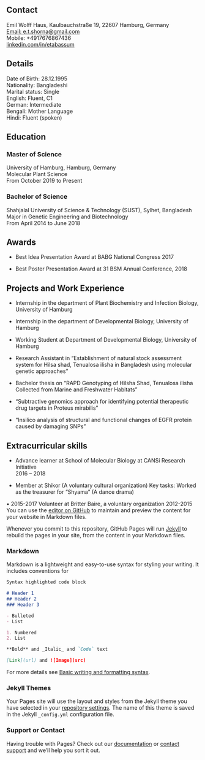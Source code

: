 ## Contact

Emil Wolff Haus, Kaulbauchstraße 19, 22607 Hamburg, Germany
<br>[Email: e.t.shorna@gmail.com](mailto:e.t.shorna@gmail.com)
<br>Mobile: +4917676867436
<br>[linkedin.com/in/etabassum](linkedin.com/in/etabassum)

## Details

Date of Birth: 28.12.1995
<br>Nationality: Bangladeshi
<br>Marital status: Single
<br>English: Fluent, C1
<br>German: Intermediate
<br>Bengali: Mother Language
<br>Hindi: Fluent (spoken)

## Education

### Master of Science

University of Hamburg, Hamburg, Germany
<br>Molecular Plant Science
<br>From October 2019 to Present

### Bachelor of Science

Shahjalal University of Science & Technology (SUST),
Sylhet, Bangladesh
<br>Major in Genetic Engineering and Biotechnology
<br>From April 2014 to June 2018

## Awards

* Best Idea Presentation Award at BABG National Congress 2017

* Best Poster Presentation Award at 31 BSM Annual Conference, 2018

## Projects and Work Experience

* Internship in the department of Plant Biochemistry and Infection Biology, University of Hamburg

* Internship in the department of Developmental Biology, University of Hamburg

* Working Student at Department of Developmental Biology, University of Hamburg

* Research Assistant in “Establishment of natural stock assessment system for Hilsa shad,
Tenualosa ilisha in Bangladesh using molecular genetic approaches”

* Bachelor thesis on “RAPD Genotyping of Hilsha Shad, Tenualosa ilisha Collected from Marine
and Freshwater Habitats”

* “Subtractive genomics approach for identifying potential therapeutic drug targets in Proteus
mirabilis”

* “Insilico analysis of structural and functional changes of EGFR protein caused by damaging
SNPs”

## Extracurricular skills

* Advance learner at School of Molecular Biology at CANSi
Research Initiative <br> 2016 – 2018

* Member at Shikor (A voluntary cultural organization)
Key tasks: Worked as the treasurer for “Shyama” (A
dance drama)

• 2015-2017 Volunteer at Britter Baire, a voluntary
organization
2012-2015
You can use the [editor on GitHub](https://github.com/ElmeTabassum/elmetabassum.github.io/edit/main/README.md) to maintain and preview the content for your website in Markdown files.

Whenever you commit to this repository, GitHub Pages will run [Jekyll](https://jekyllrb.com/) to rebuild the pages in your site, from the content in your Markdown files.

### Markdown

Markdown is a lightweight and easy-to-use syntax for styling your writing. It includes conventions for

```markdown
Syntax highlighted code block

# Header 1
## Header 2
### Header 3

- Bulleted
- List

1. Numbered
2. List

**Bold** and _Italic_ and `Code` text

[Link](url) and ![Image](src)
```

For more details see [Basic writing and formatting syntax](https://docs.github.com/en/github/writing-on-github/getting-started-with-writing-and-formatting-on-github/basic-writing-and-formatting-syntax).

### Jekyll Themes

Your Pages site will use the layout and styles from the Jekyll theme you have selected in your [repository settings](https://github.com/ElmeTabassum/elmetabassum.github.io/settings/pages). The name of this theme is saved in the Jekyll `_config.yml` configuration file.

### Support or Contact

Having trouble with Pages? Check out our [documentation](https://docs.github.com/categories/github-pages-basics/) or [contact support](https://support.github.com/contact) and we’ll help you sort it out.
